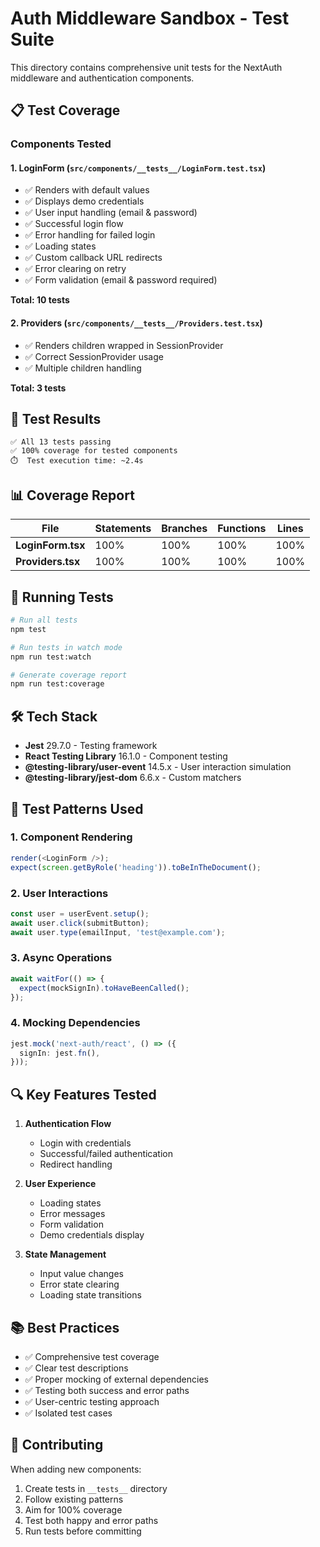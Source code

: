 # Auth Middleware Sandbox - Test Suite

This directory contains comprehensive unit tests for the NextAuth middleware and authentication components.

## 📋 Test Coverage

### Components Tested

#### 1. **LoginForm** (`src/components/__tests__/LoginForm.test.tsx`)
- ✅ Renders with default values
- ✅ Displays demo credentials
- ✅ User input handling (email & password)
- ✅ Successful login flow
- ✅ Error handling for failed login
- ✅ Loading states
- ✅ Custom callback URL redirects
- ✅ Error clearing on retry
- ✅ Form validation (email & password required)

**Total: 10 tests**

#### 2. **Providers** (`src/components/__tests__/Providers.test.tsx`)
- ✅ Renders children wrapped in SessionProvider
- ✅ Correct SessionProvider usage
- ✅ Multiple children handling

**Total: 3 tests**

## 🎯 Test Results

```
✅ All 13 tests passing
✅ 100% coverage for tested components
⏱️  Test execution time: ~2.4s
```

## 📊 Coverage Report

| File | Statements | Branches | Functions | Lines |
|------|-----------|----------|-----------|-------|
| **LoginForm.tsx** | 100% | 100% | 100% | 100% |
| **Providers.tsx** | 100% | 100% | 100% | 100% |

## 🚀 Running Tests

```bash
# Run all tests
npm test

# Run tests in watch mode
npm run test:watch

# Generate coverage report
npm run test:coverage
```

## 🛠️ Tech Stack

- **Jest** 29.7.0 - Testing framework
- **React Testing Library** 16.1.0 - Component testing
- **@testing-library/user-event** 14.5.x - User interaction simulation
- **@testing-library/jest-dom** 6.6.x - Custom matchers

## 📝 Test Patterns Used

### 1. Component Rendering
```typescript
render(<LoginForm />);
expect(screen.getByRole('heading')).toBeInTheDocument();
```

### 2. User Interactions
```typescript
const user = userEvent.setup();
await user.click(submitButton);
await user.type(emailInput, 'test@example.com');
```

### 3. Async Operations
```typescript
await waitFor(() => {
  expect(mockSignIn).toHaveBeenCalled();
});
```

### 4. Mocking Dependencies
```typescript
jest.mock('next-auth/react', () => ({
  signIn: jest.fn(),
}));
```

## 🔍 Key Features Tested

1. **Authentication Flow**
   - Login with credentials
   - Successful/failed authentication
   - Redirect handling

2. **User Experience**
   - Loading states
   - Error messages
   - Form validation
   - Demo credentials display

3. **State Management**
   - Input value changes
   - Error state clearing
   - Loading state transitions

## 📚 Best Practices

- ✅ Comprehensive test coverage
- ✅ Clear test descriptions
- ✅ Proper mocking of external dependencies
- ✅ Testing both success and error paths
- ✅ User-centric testing approach
- ✅ Isolated test cases

## 🤝 Contributing

When adding new components:
1. Create tests in `__tests__` directory
2. Follow existing patterns
3. Aim for 100% coverage
4. Test both happy and error paths
5. Run tests before committing
